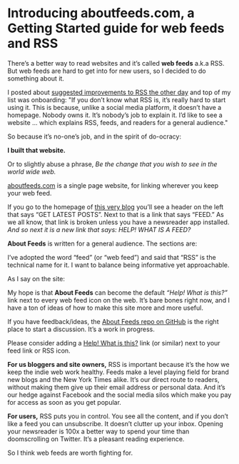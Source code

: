 # Introducing aboutfeeds.com, a Getting Started guide for web feeds and RSS

There’s a better way to read websites and it’s called **web feeds** a.k.a RSS.
But web feeds are hard to get into for new users, so I decided to do something
about it.

I posted about [suggested improvements to RSS the other
day](/home/2020/07/29/improving_rss) and top of my list was onboarding: "If
you don’t know what RSS is, it’s really hard to start using it. This is
because, unlike a social media platform, it doesn’t have a homepage. Nobody
owns it. It’s nobody’s job to explain it. I’d like to see a website … which
explains RSS, feeds, and readers for a general audience."

So because it’s no-one’s job, and in the spirit of do-ocracy:

**I built that website.**

Or to slightly abuse a phrase, _Be the change that you wish to see in the
world wide web._

[aboutfeeds.com](https://aboutfeeds.com) is a single page website, for linking
wherever you keep your web feed.

If you go to the homepage of [this very blog](/home/) you’ll see a header on
the left that says “GET LATEST POSTS”. Next to that is a link that says
“FEED.” As we all know, that link is broken unless you have a newsreader app
installed. _And so next it is a new link that says: HELP! WHAT IS A FEED?_

**About Feeds** is written for a general audience. The sections are:

I’ve adopted the word “feed” (or “web feed”) and said that “RSS” is the
technical name for it. I want to balance being informative yet approachable.

As I say on the site:

My hope is that **About Feeds** can become the default _“Help! What is this?”_
link next to every web feed icon on the web. It’s bare bones right now, and I
have a ton of ideas of how to make this site more and more useful.

If you have feedback/ideas, the [About Feeds repo on
GitHub](https://github.com/genmon/aboutfeeds) is the right place to start a
discussion. It’s a work in progress.

Please consider adding a [Help! What is this?](https://aboutfeeds.com) link
(or similar) next to your feed link or RSS icon.

**For us bloggers and site owners,** RSS is important because it’s the how we
keep the indie web work healthy. Feeds make a level playing field for brand
new blogs and the New York Times alike. It’s our direct route to readers,
without making them give up their email address or personal data. And it’s our
hedge against Facebook and the social media silos which make you pay for
access as soon as you get popular.

**For users,** RSS puts you in control. You see all the content, and if you
don’t like a feed you can unsubscribe. It doesn’t clutter up your inbox.
Opening your newsreader is 100x a better way to spend your time than
doomscrolling on Twitter. It’s a pleasant reading experience.

So I think web feeds are worth fighting for.
